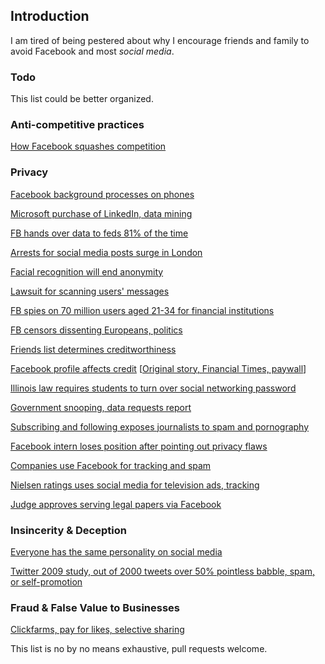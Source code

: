 ## Introduction ##

I am tired of being pestered about why I encourage friends and family to avoid Facebook and most *social media*. 

### Todo ###
This list could be better organized.

### Anti-competitive practices ###
[How Facebook squashes competition](https://www.wsj.com/articles/the-new-copycats-how-facebook-squashes-competition-from-startups-1502293444)

### Privacy ###

[Facebook background processes on phones](https://www.fastcompany.com/40451455/facebook-is-spying-on-your-phone-habits-to-figure-out-which-ideas-to-steal-next)

[Microsoft purchase of LinkedIn, data mining](http://www.theregister.co.uk/2016/06/14/welcome_to_the_microsoftlinkedin_apocalypse/)

[FB hands over data to feds 81% of the time](http://www.hardocp.com/news/2016/04/28/facebook_handed_over_your_data_to_feds_81_time)

[Arrests for social media posts surge in London](http://www.vocativ.com/325190/arrests-for-social-media-posts-surge-in-london/)

[Facial recognition will end anonymity](http://www.marketwatch.com/story/facial-recognition-will-soon-end-your-anonymity-2016-06-02)

[Lawsuit for scanning users' messages](http://www.latimes.com/business/technology/la-fi-tn-facebook-messages-lawsuit-20141224-story.html)

[FB spies on 70 million users aged 21-34 for financial institutions](https://fbinsights.files.wordpress.com/2016/01/facebookiq_millennials_money_january2016.pdf)

[FB censors dissenting Europeans, politics](http://www.reuters.com/article/us-europe-migrants-germany-facebook-idUSKCN0UW25C)

[Friends list determines creditworthiness](http://consumerist.com/2015/08/05/facebook-patent-would-allow-lenders-to-determine-creditworthiness-by-looking-at-your-friends/)

[Facebook profile affects credit](http://www.ajc.com/news/news/national/how-your-facebook-profile-can-affect-your-credit/npD9X/)
[[Original story, Financial Times, paywall](http://www.ft.com/intl/cms/s/0/d6daedee-706a-11e5-9b9e-690fdae72044.html#axzz3qM6cGcyp)]

[Illinois law requires students to turn over social networking password](https://motherboard.vice.com/read/illinois-says-students-have-to-give-up-facebook-passwords-or-face-prosecution)

[Government snooping, data requests report](https://newsroom.fb.com/news/2015/11/global-government-requests-report-4/)

[Subscribing and following exposes journalists to spam and pornography](http://www.nydailynews.com/news/national/facebook-subscribe-exposes-journalists-spam-pornography-users-complain-article-1.1014203)

[Facebook intern loses position after pointing out privacy flaws](https://www.boston.com/news/nation/2015/08/12/harvard-student-loses-facebook-internship-after-pointing-out-privacy-flaws/zASZFdUjn6PoliUiR9kVHJ/story.html)

[Companies use Facebook for tracking and spam](http://www.businessinsider.com/how-to-block-companies-tracking-you-on-facebook-2014-1)

[Nielsen ratings uses social media for television ads, tracking](https://recode.net/2016/01/19/nielsen-wants-to-watch-you-talk-to-your-facebook-friends-about-what-you-watch-on-tv/)

[Judge approves serving legal papers via Facebook](http://nypost.com/2014/09/18/judge-oks-serving-legal-papers-via-facebook/)
### Insincerity & Deception ###

[Everyone has the same personality on social media](http://qz.com/590581/everyone-has-the-same-personality-online/)

[Twitter 2009 study, out of 2000 tweets over 50% pointless babble, spam, or self-promotion](https://web.archive.org/web/20110715062407/www.pearanalytics.com/blog/wp-content/uploads/2010/05/Twitter-Study-August-2009.pdf)

### Fraud & False Value to Businesses ###

[Clickfarms, pay for likes, selective sharing](https://www.youtube.com/watch?v=oVfHeWTKjag)

This list is no by no means exhaustive, pull requests welcome.
